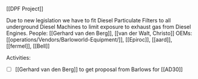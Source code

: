 [[DPF Project]]

Due to new legislation we have to fit Diesel Particulate Filters to all underground Diesel Machines to limit exposure to exhaust gas from Diesel Engines.
People: [[Gerhard van den Berg]], [[van der Walt, Christo]]
OEMs: [[operations/Vendors/Barloworld-Equipment/]], [[Epiroc]], [[aard]], [[fermel]], [[Bell]]

Activities:
- [ ] [[Gerhard van den Berg]] to get proposal from Barlows for [[AD30]]